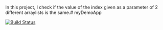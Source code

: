 In this project, I check if the value of the index given as a parameter of 2 different arraylists is the same.# myDemoApp

[![Build Status](https://app.travis-ci.com/afranisagurcan/myDemoApp.svg?branch=main)](https://app.travis-ci.com/afranisagurcan/myDemoApp)